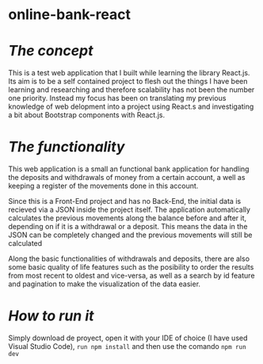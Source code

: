 # online-bank-react

# *The concept*
This is a test web application that I built while learning the library React.js. 
Its aim is to be a self contained project to flesh out the things I have been learning and researching and therefore scalability has not been the number one priority.
Instead my focus has been on translating my previous knowledge of web delopment into a project using React.s and investigating a bit about Bootstrap components with React.js.

# *The functionality*
This web application is a small an functional bank application for handling the deposits and withdrawals of money from a certain account, a well as keeping a register of the movements 
done in this account.

Since this is a Front-End project and has no Back-End, the initial data is recieved via a JSON inside the project itself. The application automatically calculates the previous movements along 
the balance before and after it, depending on if it is a withdrawal or a deposit. This means the data in the JSON can be completely changed and the previous movements will still be calculated

Along the basic functionalities of withdrawals and deposits, there are also some basic quality of life features such as the posibility to order the results from most recent to oldest and vice-versa, 
as well as a search by id feature and pagination to make the visualization of the data easier.

# *How to run it*
Simply download de proyect, open it with your IDE of choice (I have used Visual Studio Code), `run npm install` and then use the comando `npm run dev`
